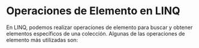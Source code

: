 # Operaciones de Elemento en LINQ

En LINQ, podemos realizar operaciones de elemento para buscar y obtener elementos específicos de una colección. Algunas de las operaciones de elemento más utilizadas son:

